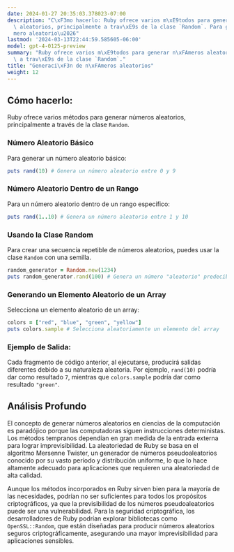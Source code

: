 ```yaml
---
date: 2024-01-27 20:35:03.378023-07:00
description: "C\xF3mo hacerlo: Ruby ofrece varios m\xE9todos para generar n\xFAmeros\
  \ aleatorios, principalmente a trav\xE9s de la clase `Random`. Para generar un n\xFA\
  mero aleatorio\u2026"
lastmod: '2024-03-13T22:44:59.585605-06:00'
model: gpt-4-0125-preview
summary: "Ruby ofrece varios m\xE9todos para generar n\xFAmeros aleatorios, principalmente\
  \ a trav\xE9s de la clase `Random`."
title: "Generaci\xF3n de n\xFAmeros aleatorios"
weight: 12
---
```


## Cómo hacerlo:
Ruby ofrece varios métodos para generar números aleatorios, principalmente a través de la clase `Random`.

### Número Aleatorio Básico
Para generar un número aleatorio básico:

```Ruby
puts rand(10) # Genera un número aleatorio entre 0 y 9
```

### Número Aleatorio Dentro de un Rango
Para un número aleatorio dentro de un rango específico:

```Ruby
puts rand(1..10) # Genera un número aleatorio entre 1 y 10
```

### Usando la Clase Random
Para crear una secuencia repetible de números aleatorios, puedes usar la clase `Random` con una semilla.

```Ruby
random_generator = Random.new(1234)
puts random_generator.rand(100) # Genera un número "aleatorio" predecible
```

### Generando un Elemento Aleatorio de un Array
Selecciona un elemento aleatorio de un array:

```Ruby
colors = ["red", "blue", "green", "yellow"]
puts colors.sample # Selecciona aleatoriamente un elemento del array
```

### Ejemplo de Salida:
Cada fragmento de código anterior, al ejecutarse, producirá salidas diferentes debido a su naturaleza aleatoria. Por ejemplo, `rand(10)` podría dar como resultado `7`, mientras que `colors.sample` podría dar como resultado `"green"`.

## Análisis Profundo
El concepto de generar números aleatorios en ciencias de la computación es paradójico porque las computadoras siguen instrucciones deterministas. Los métodos tempranos dependían en gran medida de la entrada externa para lograr imprevisibilidad. La aleatoriedad de Ruby se basa en el algoritmo Mersenne Twister, un generador de números pseudoaleatorios conocido por su vasto período y distribución uniforme, lo que lo hace altamente adecuado para aplicaciones que requieren una aleatoriedad de alta calidad.

Aunque los métodos incorporados en Ruby sirven bien para la mayoría de las necesidades, podrían no ser suficientes para todos los propósitos criptográficos, ya que la previsibilidad de los números pseudoaleatorios puede ser una vulnerabilidad. Para la seguridad criptográfica, los desarrolladores de Ruby podrían explorar bibliotecas como `OpenSSL::Random`, que están diseñadas para producir números aleatorios seguros criptográficamente, asegurando una mayor imprevisibilidad para aplicaciones sensibles.
